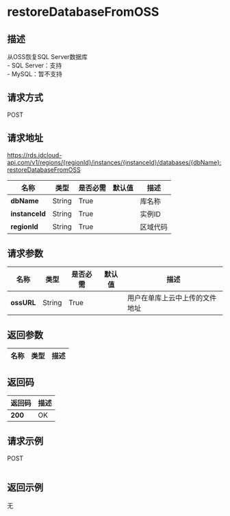 # restoreDatabaseFromOSS


## 描述
从OSS恢复SQL Server数据库</br>- SQL Server：支持</br>- MySQL：暂不支持

## 请求方式
POST

## 请求地址
https://rds.jdcloud-api.com/v1/regions/{regionId}/instances/{instanceId}/databases/{dbName}:restoreDatabaseFromOSS

|名称|类型|是否必需|默认值|描述|
|---|---|---|---|---|
|**dbName**|String|True||库名称|
|**instanceId**|String|True||实例ID|
|**regionId**|String|True||区域代码|

## 请求参数
|名称|类型|是否必需|默认值|描述|
|---|---|---|---|---|
|**ossURL**|String|True||用户在单库上云中上传的文件地址|


## 返回参数
|名称|类型|描述|
|---|---|---|



## 返回码
|返回码|描述|
|---|---|
|**200**|OK|

## 请求示例
POST
```

```

## 返回示例
无
